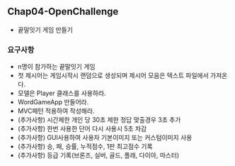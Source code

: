 ## Chap04-OpenChallenge
- 끝말잇기 게임 만들기

### 요구사항
- n명이 참가하는 끝말잇기 게임
- 첫 제시어는 게임시작시 랜덤으로 생성되며 제시어 모음은 텍스트 파일에서 가져온다.
- 모델은 Player 클래스를 사용하라.
- WordGameApp 만들어라.
- MVC패턴 적용하여 작성해라.
- (추가사항) 시간제한 개인 당 30초 제한 정답 맞출경우 3초 추가
- (추가사항) 한번 사용한 단어 다시 사용시 5초 차감
- (추가사항) GUI사용하여 사용자 기본이미지 또는 커스텀이미지 사용
- (추가사항) 승, 패, 승률, 누적점수, 1판 최고점수 기록 
- (추가사항) 등급 기록(브론즈, 실버, 골드, 플래, 다이아, 마스터)
